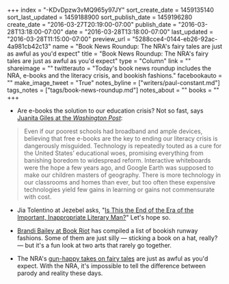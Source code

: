 +++
index = "-KDvDpzw3vMQ965y97JY"
sort_create_date = 1459135140
sort_last_updated = 1459188900
sort_publish_date = 1459196280
create_date = "2016-03-27T20:19:00-07:00"
publish_date = "2016-03-28T13:18:00-07:00"
date = "2016-03-28T13:18:00-07:00"
last_updated = "2016-03-28T11:15:00-07:00"
preview_url = "5288cce4-0144-eb26-92ac-4a981cb42c13"
name = "Book News Roundup: The NRA's fairy tales are just as awful as you'd expect"
title = "Book News Roundup: The NRA's fairy tales are just as awful as you'd expect"
type = "Column"
link = ""
shareimage = ""
twitterauto = "Today's book news roundup includes the NRA, e-books and the literacy crisis, and bookish fashions."
facebookauto = ""
make_image_tweet = "True"
notes_byline = ["writers/paul-constant.md"]
tags_notes = ["tags/book-news-roundup.md"]
notes_about = ""
books = ""
+++
* Are e-books the solution to our education crisis? Not so fast, says [Juanita Giles at the *Washington Post*](https://www.washingtonpost.com/opinions/e-books-are-not-the-answer-to-a-literacy-crisis/2016/03/25/3d093152-f112-11e5-a61f-e9c95c06edca_story.html):

<blockquote>Even if our poorest schools had broadband and ample devices, believing that free e-books are the key to ending our literacy crisis is dangerously misguided. Technology is repeatedly touted as a cure for the United States’ educational woes, promising everything from banishing boredom to widespread reform. Interactive whiteboards were the hope a few years ago, and Google Earth was supposed to make our children masters of geography. There is more technology in our classrooms and homes than ever, but too often these expensive technologies yield few gains in learning or gains not commensurate with cost.</blockquote>

* Jia Tolentino at Jezebel asks, "[Is This the End of the Era of the Important, Inappropriate Literary Man?](http://jezebel.com/is-this-the-end-of-the-era-of-the-important-inappropri-1765684275)" Let's hope so.

* [Brandi Bailey at Book Riot](http://bookriot.com/2016/03/27/bookish-runways/) has compiled a list of bookish runway fashions. Some of them are just silly — sticking a book on a hat, really? — but it's a fun look at two arts that rarely go together.

* The NRA's [gun-happy takes on fairy tales](http://gawker.com/what-if-little-red-riding-hood-had-a-gun-story-time-wi-1767247873?) are just as awful as you'd expect. With the NRA, it's impossible to tell the difference between parody and reality these days.